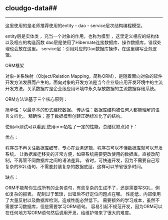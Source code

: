 ## cloudgo-data##

--------------------------------
这里使用的是老师推荐使用的entity - dao - service层次结构编程模型。

entity层是实体类 ，充当一个对象的作用，也称为模型 ，这里定义相应的结构体以及相应的构造函数
dao层是使用了Hibernate连接数据库、操作数据库，错误处理也会放在这里。
service层：引用对应的Dao数据库操作，在这里编写业务逻辑。

ORM框架

对象-关系映射（Object/Relation Mapping，简称ORM），是随着面向对象的软件开发方法发展而产生的。面向对象的开发方法是当今企业级应用开发环境中的主流开发方法，关系数据库是企业级应用环境中永久存放数据的主流数据存储系统。

ORM方法论基于三个核心原则：

简单性：以最基本的形式建模数据。
传达性：数据库结构被任何人都能理解的语言文档化。
精确性：基于数据模型创建正确标准化了的结构。

使用ab测试可以看到,使用orm牺牲了一定的性能，总结优缺点如下：

优点：

程序员不再关注数据库细节，专心在业务逻辑，程序员可以不懂数据库就可以开发系统。
让数据库迁移变的非常方便，如果系统需要更改使用的数据库，直接改配制，不再管不同数据库之间的语法差异。
省时，可快速开发，因为不需要自己写复杂的SQL语句，不需要封装复杂的数据底层，这样可以节省很多时间。

缺点：

ORM不能帮你生成所有的业务语句，有些复杂的生成不了，还是需要写SQL，例如复杂的报表。
配制过于繁琐，出错后不好定位问题点在哪。
性能低，内部使用了大量反射以及数据库检测，造成性能必然低下。
需要额外的学习成本，虽然不需要学习数据库，但是需要学习ORM语句。
容易引起不规范开发，因为ORM可以在任何地方写ORM语句然后调用开发，给维护带来了很大的难度。
